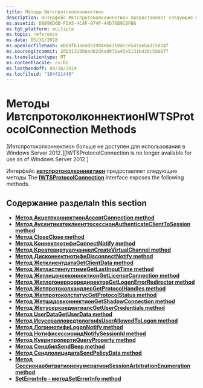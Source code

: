 ```yaml
---
title: Методы Ивтспротоколконнектион
description: Интерфейс Ивтспротоколконнектион предоставляет следующие методы.
ms.assetid: DBB96D6B-F5A5-4CAF-974F-44D76B9CBFB6
ms.tgt_platform: multiple
ms.topic: reference
ms.date: 05/31/2018
ms.openlocfilehash: eb89f63aea6b1904eb4319dcce541aeb4d15d34f
ms.sourcegitcommit: 2d531328b6ed82d4ad971a45a5131b430c5866f7
ms.translationtype: MT
ms.contentlocale: ru-RU
ms.lasthandoff: 09/16/2019
ms.locfileid: "104411440"
---
```

# <a name="iwtsprotocolconnection-methods"></a><span data-ttu-id="54b9f-103">Методы Ивтспротоколконнектион</span><span class="sxs-lookup"><span data-stu-id="54b9f-103">IWTSProtocolConnection Methods</span></span>

<span data-ttu-id="54b9f-104">\[Ивтспротоколконнектион больше не доступен для использования в Windows Server 2012.\]</span><span class="sxs-lookup"><span data-stu-id="54b9f-104">\[IWTSProtocolConnection is no longer available for use as of Windows Server 2012.\]</span></span>

<span data-ttu-id="54b9f-105">Интерфейс [**ивтспротоколконнектион**](/windows/desktop/api/wtsprotocol/nn-wtsprotocol-iwtsprotocolconnection) предоставляет следующие методы.</span><span class="sxs-lookup"><span data-stu-id="54b9f-105">The [**IWTSProtocolConnection**](/windows/desktop/api/wtsprotocol/nn-wtsprotocol-iwtsprotocolconnection) interface exposes the following methods.</span></span>

## <a name="in-this-section"></a><span data-ttu-id="54b9f-106">Содержание раздела</span><span class="sxs-lookup"><span data-stu-id="54b9f-106">In this section</span></span>

-   [<span data-ttu-id="54b9f-107">**Метод Акцептконнектион**</span><span class="sxs-lookup"><span data-stu-id="54b9f-107">**AcceptConnection method**</span></span>](/windows/desktop/api/Wtsprotocol/nf-wtsprotocol-iwtsprotocolconnection-acceptconnection)
-   [<span data-ttu-id="54b9f-108">**Метод Аусентикатеклиенттосессион**</span><span class="sxs-lookup"><span data-stu-id="54b9f-108">**AuthenticateClientToSession method**</span></span>](/windows/desktop/api/Wtsprotocol/nf-wtsprotocol-iwtsprotocolconnection-authenticateclienttosession)
-   [<span data-ttu-id="54b9f-109">**Метод Close**</span><span class="sxs-lookup"><span data-stu-id="54b9f-109">**Close method**</span></span>](/windows/desktop/api/Wtsprotocol/nf-wtsprotocol-iwtsprotocolconnection-close)
-   [<span data-ttu-id="54b9f-110">**Метод Коннектнотифи**</span><span class="sxs-lookup"><span data-stu-id="54b9f-110">**ConnectNotify method**</span></span>](/windows/desktop/api/Wtsprotocol/nf-wtsprotocol-iwtsprotocolconnection-connectnotify)
-   [<span data-ttu-id="54b9f-111">**Метод Креатевиртуалчаннел**</span><span class="sxs-lookup"><span data-stu-id="54b9f-111">**CreateVirtualChannel method**</span></span>](/windows/desktop/api/Wtsprotocol/nf-wtsprotocol-iwtsprotocolconnection-createvirtualchannel)
-   [<span data-ttu-id="54b9f-112">**Метод Дисконнектнотифи**</span><span class="sxs-lookup"><span data-stu-id="54b9f-112">**DisconnectNotify method**</span></span>](/windows/desktop/api/Wtsprotocol/nf-wtsprotocol-iwtsprotocolconnection-disconnectnotify)
-   [<span data-ttu-id="54b9f-113">**Метод Жетклиентдата**</span><span class="sxs-lookup"><span data-stu-id="54b9f-113">**GetClientData method**</span></span>](/windows/desktop/api/Wtsprotocol/nf-wtsprotocol-iwtsprotocolconnection-getclientdata)
-   [<span data-ttu-id="54b9f-114">**Метод Жетластинпуттиме**</span><span class="sxs-lookup"><span data-stu-id="54b9f-114">**GetLastInputTime method**</span></span>](/windows/desktop/api/Wtsprotocol/nf-wtsprotocol-iwtsprotocolconnection-getlastinputtime)
-   [<span data-ttu-id="54b9f-115">**Метод Жетлиценсеконнектион**</span><span class="sxs-lookup"><span data-stu-id="54b9f-115">**GetLicenseConnection method**</span></span>](/windows/desktop/api/Wtsprotocol/nf-wtsprotocol-iwtsprotocolconnection-getlicenseconnection)
-   [<span data-ttu-id="54b9f-116">**Метод Жетлогонеррорредиректор**</span><span class="sxs-lookup"><span data-stu-id="54b9f-116">**GetLogonErrorRedirector method**</span></span>](/windows/desktop/api/Wtsprotocol/nf-wtsprotocol-iwtsprotocolconnection-getlogonerrorredirector)
-   [<span data-ttu-id="54b9f-117">**Метод Жетпротоколхандлес**</span><span class="sxs-lookup"><span data-stu-id="54b9f-117">**GetProtocolHandles method**</span></span>](/windows/desktop/api/Wtsprotocol/nf-wtsprotocol-iwtsprotocolconnection-getprotocolhandles)
-   [<span data-ttu-id="54b9f-118">**Метод Жетпротоколстатус**</span><span class="sxs-lookup"><span data-stu-id="54b9f-118">**GetProtocolStatus method**</span></span>](/windows/desktop/api/Wtsprotocol/nf-wtsprotocol-iwtsprotocolconnection-getprotocolstatus)
-   [<span data-ttu-id="54b9f-119">**Метод Жетшадовконнектион**</span><span class="sxs-lookup"><span data-stu-id="54b9f-119">**GetShadowConnection method**</span></span>](/windows/desktop/api/Wtsprotocol/nf-wtsprotocol-iwtsprotocolconnection-getshadowconnection)
-   [<span data-ttu-id="54b9f-120">**Метод Жетусеркредентиалс**</span><span class="sxs-lookup"><span data-stu-id="54b9f-120">**GetUserCredentials method**</span></span>](/windows/desktop/api/Wtsprotocol/nf-wtsprotocol-iwtsprotocolconnection-getusercredentials)
-   [<span data-ttu-id="54b9f-121">**Метод UserData**</span><span class="sxs-lookup"><span data-stu-id="54b9f-121">**GetUserData method**</span></span>](/windows/desktop/api/Wtsprotocol/nf-wtsprotocol-iwtsprotocolconnection-getuserdata)
-   [<span data-ttu-id="54b9f-122">**Метод Исусералловедтологон**</span><span class="sxs-lookup"><span data-stu-id="54b9f-122">**IsUserAllowedToLogon method**</span></span>](/windows/desktop/api/Wtsprotocol/nf-wtsprotocol-iwtsprotocolconnection-isuserallowedtologon)
-   [<span data-ttu-id="54b9f-123">**Метод Логоннотифи**</span><span class="sxs-lookup"><span data-stu-id="54b9f-123">**LogonNotify method**</span></span>](/windows/desktop/api/Wtsprotocol/nf-wtsprotocol-iwtsprotocolconnection-logonnotify)
-   [<span data-ttu-id="54b9f-124">**Метод Нотифисессионид**</span><span class="sxs-lookup"><span data-stu-id="54b9f-124">**NotifySessionId method**</span></span>](/windows/desktop/api/Wtsprotocol/nf-wtsprotocol-iwtsprotocolconnection-notifysessionid)
-   [<span data-ttu-id="54b9f-125">**Метод Куерипроперти**</span><span class="sxs-lookup"><span data-stu-id="54b9f-125">**QueryProperty method**</span></span>](/windows/desktop/api/Wtsprotocol/nf-wtsprotocol-iwtsprotocolconnection-queryproperty)
-   [<span data-ttu-id="54b9f-126">**Метод Сендбип**</span><span class="sxs-lookup"><span data-stu-id="54b9f-126">**SendBeep method**</span></span>](/windows/desktop/api/Wtsprotocol/nf-wtsprotocol-iwtsprotocolconnection-sendbeep)
-   [<span data-ttu-id="54b9f-127">**Метод Сендполицидата**</span><span class="sxs-lookup"><span data-stu-id="54b9f-127">**SendPolicyData method**</span></span>](/windows/desktop/api/Wtsprotocol/nf-wtsprotocol-iwtsprotocolconnection-sendpolicydata)
-   [<span data-ttu-id="54b9f-128">**Метод Сессионарбитратионенумератион**</span><span class="sxs-lookup"><span data-stu-id="54b9f-128">**SessionArbitrationEnumeration method**</span></span>](/windows/desktop/api/Wtsprotocol/nf-wtsprotocol-iwtsprotocolconnection-sessionarbitrationenumeration)
-   [<span data-ttu-id="54b9f-129">**SetErrorInfo - метод**</span><span class="sxs-lookup"><span data-stu-id="54b9f-129">**SetErrorInfo method**</span></span>](/windows/desktop/api/Wtsprotocol/nf-wtsprotocol-iwtsprotocolconnection-seterrorinfo)

 

 





